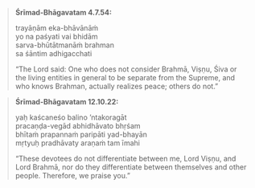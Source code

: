 > **Śrīmad-Bhāgavatam 4.7.54:**
> 
> trayāṇām eka-bhāvānāṁ  
> yo na paśyati vai bhidām  
> sarva-bhūtātmanāṁ brahman  
> sa śāntim adhigacchati  
> 
> “The Lord said: One who does not consider Brahmā, Viṣṇu, Śiva or the living entities in general to be separate from the Supreme, and who knows Brahman, actually realizes peace; others do not.”

> **Śrīmad-Bhāgavatam 12.10.22:**
> 
> yaḥ kaścaneśo balino ’ntakoragāt  
> pracaṇḍa-vegād abhidhāvato bhṛśam  
> bhītaṁ prapannaṁ paripāti yad-bhayān  
> mṛtyuḥ pradhāvaty araṇaṁ tam īmahi
> 
> “These devotees do not differentiate between me, Lord Viṣṇu, and Lord Brahmā, nor do they differentiate between themselves and other people. Therefore, we praise you.”

